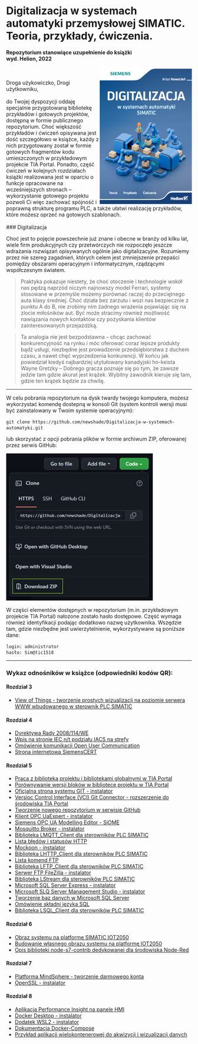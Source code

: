 # Digitalizacja w systemach automatyki przemysłowej SIMATIC. Teoria, przykłady, ćwiczenia.
**Repozytorium stanowiące uzupełnienie do książki**<br />
**wyd. Helion, 2022**

<img align="right" width="250px" src="/Images/DigiBook_Cover.png">
<br /><br />
Droga użykowiczko, Drogi użytkowniku,
<br /><br />
do Twojej dyspozycji oddaję specjalnie przygotowaną bibliotekę przykładów i gotowych projektów, dostępną w formie publicznego repozytorium. Choć większość przykładów i ćwiczeń opisywana jest dość szczegółowo w książce, każdy z nich przygotowany został w formie gotowych fragmentów kodu umieszczonych w przykładowym projekcie TIA Portal. Ponadto, część ćwiczeń w kolejnych rozdziałach książki realizowana jest w oparciu o funkcje opracowane na wcześniejszych stronach – wykorzystanie gotowego projektu pozwoli Ci więc zachować spójność i poprawną strukturę programu PLC, a także ułatwi realizację przykładów, które możesz oprzeć na gotowych szablonach.
<br /><br />
### Digitalizacja

Choć jest to pojęcie powszechnie już znane i obecne w branży od kilku lat, wiele firm produkcyjnych czy przetwórczych nie rozpoczęło jeszcze wdrażania rozwiązań opisywanych ogólnie jako digitalizacyjne. Rozumiemy przez nie szereg zagadnień, których celem jest zmniejszenie przepaści pomiędzy obszarami operacyjnym i informatycznym, rządzącymi współczesnym światem.

> Praktyka pokazuje niestety, że choć otoczenie i technologie wokół nas pędzą naprzód niczym najnowszy model Ferrari, systemy stosowane w przemyśle możemy porównać raczej do przeciętnego auta klasy średniej. Choć działa bez zarzutu i wozi nas bezpiecznie z punktu A do B, nie zrobimy nim żadnego wrażenia pojawiając się na zlocie miłośników aut. Być może stracimy również możliwość nawiązania nowych kontaktów czy pozyskania klientów zainteresowanych przejażdżką.

> Ta analogia nie jest bezpodstawna – chcąc zachować konkurencyjność na rynku i móc oferować coraz lepsze produkty bądź usługi, niezbędne jest prowadzenie przedsiębiorstwa z duchem czasu, a nawet chęć wyprzedzenia konkurencji. W końcu jak powiedział kiedyś najbardziej utytułowany kanadyjski ho-keista Wayne Gretzky – Dobrego gracza poznaje się po tym, że zawsze jedzie tam gdzie akurat jest krążek. Wybitny zawodnik kieruje się tam, gdzie ten krążek będzie za chwilę.

------

W celu pobrania repozytorium na dysk twardy twojego komputera, możesz wykorzystać komendę dostepną w konsoli Git (system kontroli wersji musi być zainstalowany w Twoim systemie operacyjnym):
```
git clone https://github.com/newshade/Digitalizacja-w-systemach-automatyki.git
```
lub skorzystać z opcji pobrania plików w formie archiwum ZIP, oferowanej przez serwis GitHub:

![Pobieranie repozytorium za pomocą opcji Download ZIP](/Images/download_repo.png)

W części elementów dostępnych w repozytorium (m.in. przykładowym projekcie TIA Portal) nałozone zostało hasło dostępowe. Część wymaga również identyfikacji podając dodatkowo nazwę użytkownika. Wszędzie tam, gdzie niezbędne jest uwierzytelnienie, wykorzystywane są poniższe dane:
```
login: administrator
hasło: Sim@tic1518
```

------

### Wykaz odnośników w książce (odpowiedniki kodów QR):

#### Rozdział 3
- [View of Things - tworzenie prostych wizualizacji na poziomie serwera WWW wbudowanego w sterownik PLC SIMATIC](https://support.industry.siemens.com/cs/pl/en/view/109803395)

#### Rozdział 4
- [Dyrektywa Rady 2008/114/WE](http://data.europa.eu/eli/dir/2008/114/oj)
- [Wpis na stronie IEC n/t podziału IACS na strefy](https://gca.isa.org/blog/how-to-define-zones-and-conduits)
- [Omówienie komunikacji Open User Communication](https://support.industry.siemens.com/cs/ae/en/view/67196808)
- [Strona internetowa SiemensCERT](https://new.siemens.com/global/en/products/services/cert.html)

#### Rozdział 5
- [Praca z biblioteką projektu i bibliotekami globalnymi w TIA Portal](https://support.industry.siemens.com/cs/ww/en/view/109747503)
- [Porównywanie wersji bloków w bibliotece projektu w TIA Portal](https://support.industry.siemens.com/cs/ww/en/view/81748055)
- [Oficjalna strona systemu GIT - instalator](http://git-scm.com/downloads)
- [Versioc Control Interface (VCI) Git Connector - rozszerzenie do środowiska TIA Portal](https://support.industry.siemens.com/cs/ww/en/view/109773999)
- [Tworzenie nowego repozytorium w serwisie GitHub](https://docs.github.com/en/get-started/quickstart/create-a-repo)
- [Klient OPC UaExpert - instalator](https://www.unified-automation.com/products/development-tools/uaexpert.html)
- [Siemens OPC UA Modelling Editor - SiOME](https://support.industry.siemens.com/cs/ww/en/view/109755133)
- [Mosquitto Broker - instalator](https://mosquitto.org/download/)
- [Biblioteka LMQTT_Client dla sterowników PLC SIMATIC](https://support.industry.siemens.com/cs/ww/en/view/109780503)
- [Lista błędów i statusów HTTP](https://developer.mozilla.org/en-US/docs/Web/HTTP/Status)
- [Mockoon - instalator](https://mockoon.com/download/)
- [Biblioteka LHTTP_Client dla sterowników PLC SIMATIC](https://support.industry.siemens.com/cs/ww/en/view/109780503)
- [Lista komend FTP](https://en.wikipedia.org/wiki/List_of_FTP_commands)
- [Biblioteka LFTP_Client dla sterowników PLC SIMATIC](https://support.industry.siemens.com/cs/ww/en/view/109780503)
- [Serwer FTP FileZilla - instalator](https://filezilla-project.org/download.php?type=server)
- [Biblioteka LStream dla sterowników PLC SIMATIC](https://support.industry.siemens.com/cs/ww/en/view/109781165)
- [Microsoft SQL Server Express - instalator](https://www.microsoft.com/pl-pl/sql-server/sql-server-downloads)
- [Microsoft SLQ Server Management Studio - instalator](https://docs.microsoft.com/en-us/sql/ssms/download-sql-server-management-studio-ssms?redirectedfrom=MSDN&view=sql-server-ver16)
- [Tworzenie baz danych w Microsoft SQL Server](https://docs.microsoft.com/en-us/sql/relational-databases/databases/create-a-database?view=sql-server-ver16)
- [Omówienie składni języka SQL](https://www.w3schools.com/sql/default.asp)
- [Biblioteka LSQL_Client dla sterowników PLC SIMATIC](https://support.industry.siemens.com/cs/ww/en/view/109779336)

#### Rozdział 6
- [Obraz systemu na platformę SIMATIC IOT2050](https://support.industry.siemens.com/cs/ww/en/view/109741799)
- [Budowanie własnego obrazu systemu na platformę IOT2050](https://github.com/siemens/meta-iot2050)
- [Opis biblioteki node-s7-contrib dedykowanej dla środowiska Node-Red](https://flows.nodered.org/node/node-red-contrib-s7)

#### Rozdział 7
- [Platforma MindSphere - tworzenie darmowego konta](https://siemens.mindsphere.io/en/start)
- [OpenSSL - instalator](https://wiki.openssl.org/index.php/Binaries)

#### Rozdział 8
- [Aplikacja Performance Insight na panele HMI](https://support.industry.siemens.com/cs/ww/en/view/109780761)
- [Docker Desktop - instalator](https://docs.docker.com/desktop/windows/install/)
- [Dodatek WSL2 - instalator](https://docs.microsoft.com/pl-pl/windows/wsl/install-manual#step-4---download-the-linux-kernel-update-package)
- [Dokumentacja Docker-Compose](https://docs.docker.com/compose/compose-file/compose-file-v2/)
- [Przykład aplikacji wielokontenerowej do akwizycji i wizualizacji danych](https://github.com/newshade/DataAcquisition_Example)
